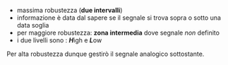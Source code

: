 - massima robustezza (**due intervalli**)
- informazione è data dal sapere se il segnale si trova sopra o sotto una data soglia
- per maggiore robustezza: **zona intermedia** dove segnale *non* definito
- i due livelli sono : ***H***igh e ***L***ow

Per alta robustezza dunque gestirò il segnale analogico sottostante.